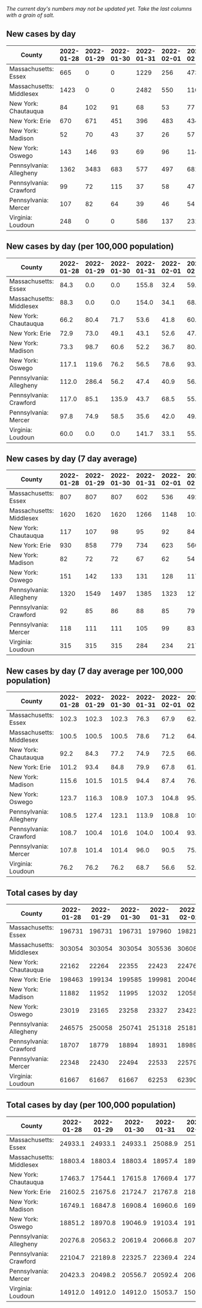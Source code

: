 _The current day's numbers may not be updated yet. Take the last columns with a grain of salt._
## New cases by day

| County | 2022-01-28 | 2022-01-29 | 2022-01-30 | 2022-01-31 | 2022-02-01 | 2022-02-02 | 2022-02-03 |
| --- | --- | --- | --- | --- | --- | --- | --- |
| Massachusetts: Essex | 665 | 0 | 0 | 1229 | 256 | 473 |  |
| Massachusetts: Middlesex | 1423 | 0 | 0 | 2482 | 550 | 1102 |  |
| New York: Chautauqua | 84 | 102 | 91 | 68 | 53 | 77 |  |
| New York: Erie | 670 | 671 | 451 | 396 | 483 | 434 |  |
| New York: Madison | 52 | 70 | 43 | 37 | 26 | 57 |  |
| New York: Oswego | 143 | 146 | 93 | 69 | 96 | 114 |  |
| Pennsylvania: Allegheny | 1362 | 3483 | 683 | 577 | 497 | 681 | 730 |
| Pennsylvania: Crawford | 99 | 72 | 115 | 37 | 58 | 47 | 52 |
| Pennsylvania: Mercer | 107 | 82 | 64 | 39 | 46 | 54 | 48 |
| Virginia: Loudoun | 248 | 0 | 0 | 586 | 137 | 231 | 265 |

## New cases by day (per 100,000 population)

| County | 2022-01-28 | 2022-01-29 | 2022-01-30 | 2022-01-31 | 2022-02-01 | 2022-02-02 | 2022-02-03 |
| --- | --- | --- | --- | --- | --- | --- | --- |
| Massachusetts: Essex | 84.3 | 0.0 | 0.0 | 155.8 | 32.4 | 59.9 |  |
| Massachusetts: Middlesex | 88.3 | 0.0 | 0.0 | 154.0 | 34.1 | 68.4 |  |
| New York: Chautauqua | 66.2 | 80.4 | 71.7 | 53.6 | 41.8 | 60.7 |  |
| New York: Erie | 72.9 | 73.0 | 49.1 | 43.1 | 52.6 | 47.2 |  |
| New York: Madison | 73.3 | 98.7 | 60.6 | 52.2 | 36.7 | 80.3 |  |
| New York: Oswego | 117.1 | 119.6 | 76.2 | 56.5 | 78.6 | 93.4 |  |
| Pennsylvania: Allegheny | 112.0 | 286.4 | 56.2 | 47.4 | 40.9 | 56.0 | 60.0 |
| Pennsylvania: Crawford | 117.0 | 85.1 | 135.9 | 43.7 | 68.5 | 55.5 | 61.4 |
| Pennsylvania: Mercer | 97.8 | 74.9 | 58.5 | 35.6 | 42.0 | 49.3 | 43.9 |
| Virginia: Loudoun | 60.0 | 0.0 | 0.0 | 141.7 | 33.1 | 55.9 | 64.1 |

## New cases by day (7 day average)

| County | 2022-01-28 | 2022-01-29 | 2022-01-30 | 2022-01-31 | 2022-02-01 | 2022-02-02 | 2022-02-03 |
| --- | --- | --- | --- | --- | --- | --- | --- |
| Massachusetts: Essex | 807 | 807 | 807 | 602 | 536 | 492 |  |
| Massachusetts: Middlesex | 1620 | 1620 | 1620 | 1266 | 1148 | 1034 |  |
| New York: Chautauqua | 117 | 107 | 98 | 95 | 92 | 84 |  |
| New York: Erie | 930 | 858 | 779 | 734 | 623 | 560 |  |
| New York: Madison | 82 | 72 | 72 | 67 | 62 | 54 |  |
| New York: Oswego | 151 | 142 | 133 | 131 | 128 | 117 |  |
| Pennsylvania: Allegheny | 1320 | 1549 | 1497 | 1385 | 1323 | 1279 | 1145 |
| Pennsylvania: Crawford | 92 | 85 | 86 | 88 | 85 | 79 | 69 |
| Pennsylvania: Mercer | 118 | 111 | 111 | 105 | 99 | 83 | 63 |
| Virginia: Loudoun | 315 | 315 | 315 | 284 | 234 | 217 | 210 |

## New cases by day (7 day average per 100,000 population)

| County | 2022-01-28 | 2022-01-29 | 2022-01-30 | 2022-01-31 | 2022-02-01 | 2022-02-02 | 2022-02-03 |
| --- | --- | --- | --- | --- | --- | --- | --- |
| Massachusetts: Essex | 102.3 | 102.3 | 102.3 | 76.3 | 67.9 | 62.4 |  |
| Massachusetts: Middlesex | 100.5 | 100.5 | 100.5 | 78.6 | 71.2 | 64.2 |  |
| New York: Chautauqua | 92.2 | 84.3 | 77.2 | 74.9 | 72.5 | 66.2 |  |
| New York: Erie | 101.2 | 93.4 | 84.8 | 79.9 | 67.8 | 61.0 |  |
| New York: Madison | 115.6 | 101.5 | 101.5 | 94.4 | 87.4 | 76.1 |  |
| New York: Oswego | 123.7 | 116.3 | 108.9 | 107.3 | 104.8 | 95.8 |  |
| Pennsylvania: Allegheny | 108.5 | 127.4 | 123.1 | 113.9 | 108.8 | 105.2 | 94.2 |
| Pennsylvania: Crawford | 108.7 | 100.4 | 101.6 | 104.0 | 100.4 | 93.3 | 81.5 |
| Pennsylvania: Mercer | 107.8 | 101.4 | 101.4 | 96.0 | 90.5 | 75.9 | 57.6 |
| Virginia: Loudoun | 76.2 | 76.2 | 76.2 | 68.7 | 56.6 | 52.5 | 50.8 |

## Total cases by day

| County | 2022-01-28 | 2022-01-29 | 2022-01-30 | 2022-01-31 | 2022-02-01 | 2022-02-02 | 2022-02-03 |
| --- | --- | --- | --- | --- | --- | --- | --- |
| Massachusetts: Essex | 196731 | 196731 | 196731 | 197960 | 198216 | 198689 |  |
| Massachusetts: Middlesex | 303054 | 303054 | 303054 | 305536 | 306086 | 307188 |  |
| New York: Chautauqua | 22162 | 22264 | 22355 | 22423 | 22476 | 22553 |  |
| New York: Erie | 198463 | 199134 | 199585 | 199981 | 200464 | 200898 |  |
| New York: Madison | 11882 | 11952 | 11995 | 12032 | 12058 | 12115 |  |
| New York: Oswego | 23019 | 23165 | 23258 | 23327 | 23423 | 23537 |  |
| Pennsylvania: Allegheny | 246575 | 250058 | 250741 | 251318 | 251815 | 252496 | 253226 |
| Pennsylvania: Crawford | 18707 | 18779 | 18894 | 18931 | 18989 | 19036 | 19088 |
| Pennsylvania: Mercer | 22348 | 22430 | 22494 | 22533 | 22579 | 22633 | 22681 |
| Virginia: Loudoun | 61667 | 61667 | 61667 | 62253 | 62390 | 62621 | 62886 |

## Total cases by day (per 100,000 population)

| County | 2022-01-28 | 2022-01-29 | 2022-01-30 | 2022-01-31 | 2022-02-01 | 2022-02-02 | 2022-02-03 |
| --- | --- | --- | --- | --- | --- | --- | --- |
| Massachusetts: Essex | 24933.1 | 24933.1 | 24933.1 | 25088.9 | 25121.4 | 25181.3 |  |
| Massachusetts: Middlesex | 18803.4 | 18803.4 | 18803.4 | 18957.4 | 18991.5 | 19059.9 |  |
| New York: Chautauqua | 17463.7 | 17544.1 | 17615.8 | 17669.4 | 17711.2 | 17771.8 |  |
| New York: Erie | 21602.5 | 21675.6 | 21724.7 | 21767.8 | 21820.4 | 21867.6 |  |
| New York: Madison | 16749.1 | 16847.8 | 16908.4 | 16960.6 | 16997.2 | 17077.6 |  |
| New York: Oswego | 18851.2 | 18970.8 | 19046.9 | 19103.4 | 19182.0 | 19275.4 |  |
| Pennsylvania: Allegheny | 20276.8 | 20563.2 | 20619.4 | 20666.8 | 20707.7 | 20763.7 | 20823.7 |
| Pennsylvania: Crawford | 22104.7 | 22189.8 | 22325.7 | 22369.4 | 22437.9 | 22493.5 | 22554.9 |
| Pennsylvania: Mercer | 20423.3 | 20498.2 | 20556.7 | 20592.4 | 20634.4 | 20683.8 | 20727.6 |
| Virginia: Loudoun | 14912.0 | 14912.0 | 14912.0 | 15053.7 | 15086.8 | 15142.7 | 15206.8 |
